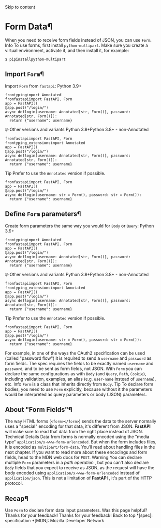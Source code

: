 Skip to content 
# Form Data¶
When you need to receive form fields instead of JSON, you can use `Form`.
Info
To use forms, first install `python-multipart`.
Make sure you create a virtual environment, activate it, and then install it, for example:
```
$ pipinstallpython-multipart

```

## Import `Form`¶
Import `Form` from `fastapi`:
Python 3.9+
```
fromtypingimport Annotated
fromfastapiimport FastAPI, Form
app = FastAPI()
@app.post("/login/")
async deflogin(username: Annotated[str, Form()], password: Annotated[str, Form()]):
  return {"username": username}

```

🤓 Other versions and variants
Python 3.8+Python 3.8+ - non-Annotated
```
fromfastapiimport FastAPI, Form
fromtyping_extensionsimport Annotated
app = FastAPI()
@app.post("/login/")
async deflogin(username: Annotated[str, Form()], password: Annotated[str, Form()]):
  return {"username": username}

```

Tip
Prefer to use the `Annotated` version if possible.
```
fromfastapiimport FastAPI, Form
app = FastAPI()
@app.post("/login/")
async deflogin(username: str = Form(), password: str = Form()):
  return {"username": username}

```

## Define `Form` parameters¶
Create form parameters the same way you would for `Body` or `Query`:
Python 3.9+
```
fromtypingimport Annotated
fromfastapiimport FastAPI, Form
app = FastAPI()
@app.post("/login/")
async deflogin(username: Annotated[str, Form()], password: Annotated[str, Form()]):
  return {"username": username}

```

🤓 Other versions and variants
Python 3.8+Python 3.8+ - non-Annotated
```
fromfastapiimport FastAPI, Form
fromtyping_extensionsimport Annotated
app = FastAPI()
@app.post("/login/")
async deflogin(username: Annotated[str, Form()], password: Annotated[str, Form()]):
  return {"username": username}

```

Tip
Prefer to use the `Annotated` version if possible.
```
fromfastapiimport FastAPI, Form
app = FastAPI()
@app.post("/login/")
async deflogin(username: str = Form(), password: str = Form()):
  return {"username": username}

```

For example, in one of the ways the OAuth2 specification can be used (called "password flow") it is required to send a `username` and `password` as form fields.
The spec requires the fields to be exactly named `username` and `password`, and to be sent as form fields, not JSON.
With `Form` you can declare the same configurations as with `Body` (and `Query`, `Path`, `Cookie`), including validation, examples, an alias (e.g. `user-name` instead of `username`), etc.
Info
`Form` is a class that inherits directly from `Body`.
Tip
To declare form bodies, you need to use `Form` explicitly, because without it the parameters would be interpreted as query parameters or body (JSON) parameters.
## About "Form Fields"¶
The way HTML forms (`<form></form>`) sends the data to the server normally uses a "special" encoding for that data, it's different from JSON.
**FastAPI** will make sure to read that data from the right place instead of JSON.
Technical Details
Data from forms is normally encoded using the "media type" `application/x-www-form-urlencoded`.
But when the form includes files, it is encoded as `multipart/form-data`. You'll read about handling files in the next chapter.
If you want to read more about these encodings and form fields, head to the MDN web docs for `POST`.
Warning
You can declare multiple `Form` parameters in a _path operation_ , but you can't also declare `Body` fields that you expect to receive as JSON, as the request will have the body encoded using `application/x-www-form-urlencoded` instead of `application/json`.
This is not a limitation of **FastAPI** , it's part of the HTTP protocol.
## Recap¶
Use `Form` to declare form data input parameters.
Was this page helpful? 
Thanks for your feedback! 
Thanks for your feedback! 
Back to top 
  *[spec]: specification
  *[MDN]: Mozilla Developer Network
